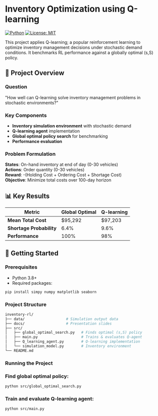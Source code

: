# Inventory Optimization using Q-learning

[![Python](https://img.shields.io/badge/Python-3.8%2B-blue)](https://python.org)
[![License: MIT](https://img.shields.io/badge/License-MIT-yellow)](https://opensource.org/licenses/MIT)

This project applies Q-learning; a popular reinforcement learning to optimize inventory management decisions under stochastic demand conditions. It benchmarks RL performance against a globally optimal (s,S) policy.

## 📌 Project Overview

### Question
"How well can Q-learning solve inventory management problems in stochastic environments?"

### Key Components
- **Inventory simulation environment** with stochastic demand
- **Q-learning agent** implementation
- **Global optimal policy search** for benchmarking
- **Performance evaluation** 

### Problem Formulation
**States**: On-hand inventory at end of day (0-30 vehicles)  
**Actions**: Order quantity (0-30 vehicles)  
**Reward**: -(Holding Cost + Ordering Cost + Shortage Cost)  
**Objective**: Minimize total costs over 100-day horizon

## 📊 Key Results
| Metric | Global Optimal | Q-learning |
|--------|----------------|------------|
| **Mean Total Cost** | $95,292 | $97,203 |
| **Shortage Probability** | 6.4% | 9.6% |
| **Performance** | 100% | 98% |

## 🚀 Getting Started

### Prerequisites
- Python 3.8+
- Required packages:
```bash
pip install simpy numpy matplotlib seaborn
```

### Project Structure
```bash
inventory-rl/
├── data/                   # Simulation output data
├── docs/                   # Presentation slides
├── src/
│   ├── global_optimal_search.py   # Finds optimal (s,S) policy
│   ├── main.py                    # Trains & evaluates Q-agent
│   ├── Q_learning_agent.py        # Q-learning implementation
│   └── simulation_model.py        # Inventory environment
└── README.md
```

### Running the Project

### Find global optimal policy:
```bash
python src/global_optimal_search.py
```

### Train and evaluate Q-learning agent:
```bash
python src/main.py
```



